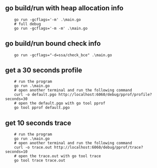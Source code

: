 ## go build/run with heap allocation info
```shell
    go run -gcflags='-m' .\main.go
    # full debug
    go run -gcflags='-m -m' .\main.go
```

## go build/run bound check info

```shell
    go run -gcflags="-d=ssa/check_bce" .\main.go
```

## get a 30 seconds profile

```shell
    # run the program
    go run .\main.go
    # open another terminal and run the following command
    curl -o default.pgo http://localhost:6060/debug/pprof/profile?seconds=30
    # open the default.pgo with go tool pprof
    go tool pprof default.pgo

```

## get 10 seconds trace

```shell
    # run the program
    go run .\main.go
    # open another terminal and run the following command
    curl -o trace.out http://localhost:6060/debug/pprof/trace?seconds=10
    # open the trace.out with go tool trace
    go tool trace trace.out
```
